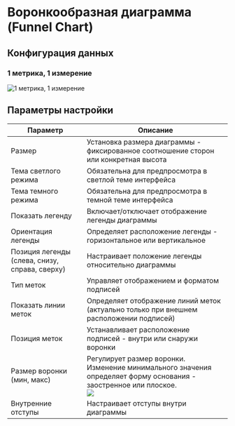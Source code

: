 # Воронкообразная диаграмма (Funnel Chart)

## Конфигурация данных

### 1 метрика, 1 измерение

![1 метрика, 1 измерение](https://static-docs.nocobase.com/202410091916090.png)

## Параметры настройки

| Параметр                      | Описание                                                                                                                 |
|------------------------------|--------------------------------------------------------------------------------------------------------------------------|
| Размер                       | Установка размера диаграммы - фиксированное соотношение сторон или конкретная высота                                      |
| Тема светлого режима         | Обязательна для предпросмотра в светлой теме интерфейса                                                                  |
| Тема темного режима          | Обязательна для предпросмотра в темной теме интерфейса                                                                   |
| Показать легенду             | Включает/отключает отображение легенды диаграммы                                                                         |
| Ориентация легенды           | Определяет расположение легенды - горизонтальное или вертикальное                                                        |
| Позиция легенды (слева, снизу, справа, сверху) | Настраивает положение легенды относительно диаграммы                                                                     |
| Тип меток                    | Управляет отображением и форматом подписей                                                                               |
| Показать линии меток        | Определяет отображение линий меток (актуально только при внешнем расположении подписей)                                  |
| Позиция меток               | Устанавливает расположение подписей - внутри или снаружи воронки                                                         |
| Размер воронки (мин, макс)  | Регулирует размер воронки. Изменение минимального значения определяет форму основания - заостренное или плоское.<br />![](https://static-docs.nocobase.com/202410091919565.png) |
| Внутренние отступы          | Настраивает отступы внутри диаграммы                                                                                     |

